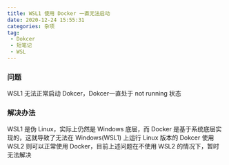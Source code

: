 ```yaml
---
title: WSL1 使用 Docker 一直无法启动
date: 2020-12-24 15:55:31
categories: 杂项
tag:
 - Dokcer
 - 短笔记
 - WSL
---
```


### 问题
WSL1 无法正常启动 Dokcer，Dokcer一直处于 not running 状态

### 解决办法
WSL1 是伪 Linux，实际上仍然是 Windows 底层，而 Docker 是基于系统底层实现的，这就导致了无法在 Windows(WSL1) 上运行 Linux 版本的 Dokcer
使用 WSL2 则可以正常使用 Docker，目前上述问题在不使用 WSL2 的情况下，暂时无法解决
